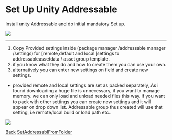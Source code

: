 # Set Up Unity Addressable
Install unity Addressable and do initial mandatory Set up.

![](https://raw.githubusercontent.com/SujanDuttaMishra/com.addressablesmanager.core/master/Documentation~/Initialsetup.png)

***

1. Copy Provided settings inside (package manager /addressable manager /settings) for [remote,default and local ]settings to addressableassetdata / asset group template.
2.  if you know what they do and how to create them you can use your own.
3.  alternatively you can enter new settings on field and create new settings.

* provided remote and local settings are set as packed separately, As i found downloading a huge file is unnecessary, if you want to manage memory. we can only load and unload needed files this way. if you want to pack with other settings you can create new settings and it will appear on drop down list. Addressable group thus created will use that setting, i.e remote/local build or load path etc.. 

![](https://raw.githubusercontent.com/SujanDuttaMishra/com.addressablesmanager.core/master/Documentation~/copy_settings.png)


[Back](index.md)
[SetAddressablFromFolder](SetAddressablFromFolder.md)


